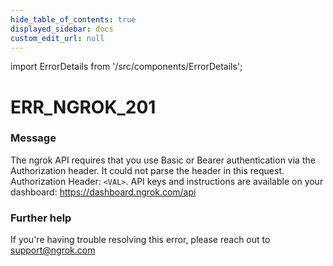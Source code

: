 ```yaml
---
hide_table_of_contents: true
displayed_sidebar: docs
custom_edit_url: null
---
```


import ErrorDetails from '/src/components/ErrorDetails';

# ERR_NGROK_201

### Message
The ngrok API requires that you use Basic or Bearer authentication via the Authorization header. It could not parse the header in this request. Authorization Header: `<VAL>`. API keys and instructions are available on your dashboard: https://dashboard.ngrok.com/api

### Further help
If you're having trouble resolving this error, please reach out to [support@ngrok.com](mailto:support@ngrok.com?subject=Help%20with%20ERR_NGROK_201)

<ErrorDetails error='err_ngrok_201' />
